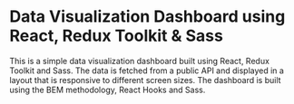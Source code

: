 # Data Visualization Dashboard using React, Redux Toolkit & Sass

This is a simple data visualization dashboard built using React, Redux Toolkit
and Sass. The data is fetched from a public API and displayed in a layout that
is responsive to different screen sizes. The dashboard is built using the BEM
methodology, React Hooks and Sass.

